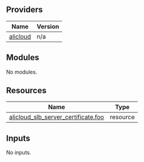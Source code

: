 <!-- BEGIN_TF_DOCS -->
## Providers

| Name | Version |
|------|---------|
| <a name="provider_alicloud"></a> [alicloud](#provider\_alicloud) | n/a |

## Modules

No modules.

## Resources

| Name | Type |
|------|------|
| [alicloud_slb_server_certificate.foo](https://registry.terraform.io/providers/aliyun/alicloud/latest/docs/resources/slb_server_certificate) | resource |

## Inputs

No inputs.
<!-- END_TF_DOCS -->